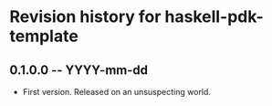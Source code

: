 # Revision history for haskell-pdk-template

## 0.1.0.0 -- YYYY-mm-dd

* First version. Released on an unsuspecting world.
